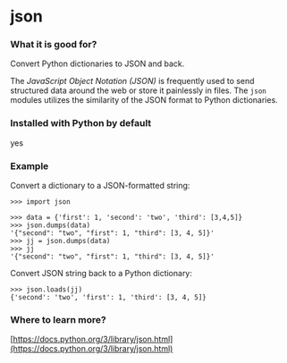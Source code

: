 
# json

### What it is good for?

Convert Python dictionaries to JSON and back.

The *JavaScript Object Notation (JSON)* is frequently used to send structured data around the web or store it painlessly in files. The `json` modules utilizes the similarity of the JSON format to Python dictionaries.

### Installed with Python by default

yes

### Example

Convert a dictionary to a JSON-formatted string:

    >>> import json

    >>> data = {'first': 1, 'second': 'two', 'third': [3,4,5]}
    >>> json.dumps(data)
    '{"second": "two", "first": 1, "third": [3, 4, 5]}'
    >>> jj = json.dumps(data)
    >>> jj
    '{"second": "two", "first": 1, "third": [3, 4, 5]}'

Convert JSON string back to a Python dictionary:

    >>> json.loads(jj)
    {'second': 'two', 'first': 1, 'third': [3, 4, 5]}

### Where to learn more?

[https://docs.python.org/3/library/json.html](https://docs.python.org/3/library/json.html)
